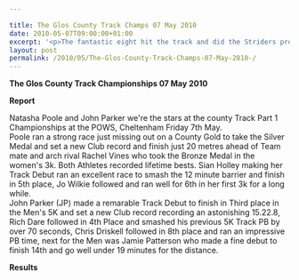```yaml
---

title: The Glos County Track Champs 07 May 2010
date: 2010-05-07T09:00:00+01:00
excerpt: '<p>The fantastic eight hit the track and did the Striders proud at the Gloucestershire track county championships. The championships were held at the Prince of Wales Stadium (POWS) in Cheltenham. Click on the links to find out more, Brendan Ward (Club Chairman) County Champs 07 May 2010 Photos Report Results</p>'
layout: post
permalink: /2010/05/The-Glos-County-Track-Champs-07-May-2010-/
---
```

**The Glos County Track Championships 07 May 2010** </p> 

**Report**

Natasha Poole and John Parker we're the stars at the county Track Part 1 Championships at the POWS, Cheltenham Friday 7th May.  
Poole ran a strong race just missing out on a County Gold to take the Silver Medal and set a new Club record and finish just 20 metres ahead of Team mate and arch rival Rachel Vines who took the Bronze Medal in the women's 3k. Both Athletes recorded lifetime bests. Sian Holley making her Track Debut ran an excellent race to smash the 12 minute barrier and finish in 5th place, Jo Wilkie followed and ran well for 6th in her first 3k for a long while.  
John Parker (JP) made a remarable Track Debut to finish in Third place in the Men's 5K and set a new Club record recording an astonishing 15.22.8, Rich Dare followed in 4th Place and smashed his previous 5K Track PB by over 70 seconds, Chris Driskell followed in 8th place and ran an impressive PB time, next for the Men was Jamie Patterson who made a fine debut to finish 14th and go well under 19 minutes for the distance.

**Results**</p> 

<map name="100109w.jpg">
  <area shape="RECT" coords="677,27,696,48" alt="Race Winner" />
  
  <area shape="RECT" coords="379,28,393,45" alt="Sarah Greef" />
  
  <area shape="RECT" coords="354,28,368,46" alt="Rachel Vines" />
  
  <area shape="RECT" coords="303,28,318,46" alt="Anna Maughan" />
  
  <area shape="RECT" coords="206,28,220,46" alt="Dawn Addinall" />
  
  <area shape="RECT" coords="86,28,103,46" alt="Alex Evans" />
</map>

<map name="100109m.jpg">
  <area shape="RECT" coords="63,31,76,45" alt="Clive Scott" />
  
  <area shape="RECT" coords="112,32,121,44" alt="Paul Davies" />
  
  <area shape="RECT" coords="118,32,129,43" alt="Paul Stonuary" />
  
  <area shape="RECT" coords="223,29,236,47" alt="James Gibbs" />
  
  <area shape="RECT" coords="255,29,264,42" alt="David Smeath" />
  
  <area shape="RECT" coords="263,28,272,43" alt="Chris Hale" />
  
  <area shape="RECT" coords="275,31,288,45" alt="Rob Shute" />
  
  <area shape="RECT" coords="308,31,321,45" alt="Billy Bradshaw" />
  
  <area shape="RECT" coords="582,29,594,46" alt="Will Ferguson" />
  
  <area shape="RECT" coords="680,30,694,45" alt="Race Winner" />
</map>